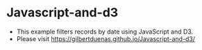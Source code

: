 # Javascript-and-d3
* This example filters records by date using JavaScript and D3.
* Please visit https://gilbertduenas.github.io/Javascript-and-d3/
